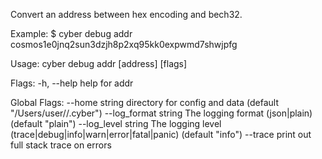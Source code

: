 Convert an address between hex encoding and bech32.

Example:
$ cyber debug addr cosmos1e0jnq2sun3dzjh8p2xq95kk0expwmd7shwjpfg

Usage:
  cyber debug addr [address] [flags]

Flags:
  -h, --help   help for addr

Global Flags:
      --home string         directory for config and data (default "/Users/user//.cyber")
      --log_format string   The logging format (json|plain) (default "plain")
      --log_level string    The logging level (trace|debug|info|warn|error|fatal|panic) (default "info")
      --trace               print out full stack trace on errors
